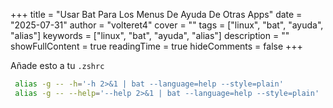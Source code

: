 +++
title = "Usar Bat Para Los Menus De Ayuda De Otras Apps"
date = "2025-07-31"
author = "volteret4"
cover = ""
tags = ["linux", "bat", "ayuda", "alias"]
keywords = ["linux", "bat", "ayuda", "alias"]
description = ""
showFullContent = true
readingTime = true
hideComments = false
+++

Añade esto a tu `.zshrc`

```zsh
 alias -g -- -h='-h 2>&1 | bat --language=help --style=plain'
 alias -g -- --help='--help 2>&1 | bat --language=help --style=plain'
```
